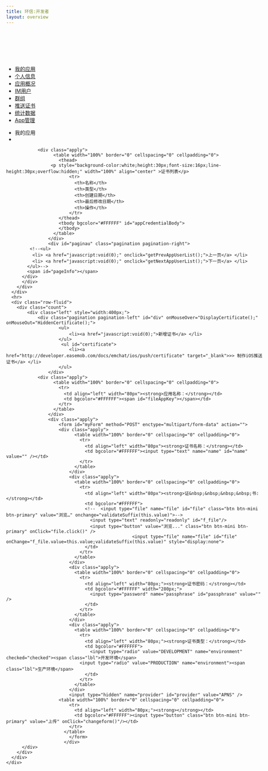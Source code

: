 ```yaml
---
title: 环信:开发者
layout: overview
---
```



<link href="/assets/css/bootstrap-2.3.2.min.css" rel="stylesheet" type="text/css" media="screen"/>
<link href="/assets/css/bootstrap-responsive-2.3.2.min.css" rel="stylesheet" type="text/css" media="screen"/>
<link href="/assets/css/font-awesome-3.1.0.min.css" rel="stylesheet" type="text/css" media="screen"/>
<link href="/assets/css/ace.min.css" rel="stylesheet" type="text/css" media="screen"/>
<link href="/assets/css/ace-responsive.min.css" rel="stylesheet" type="text/css" media="screen"/>
<link href="/assets/css/ace-skins.min.css" rel="stylesheet" type="text/css" media="screen"/>
<link href="/assets/css/management.css" rel="stylesheet" type="text/css" media="screen"/>
<link href="/assets/css/manage.css" rel="stylesheet" type="text/css" media="screen"/>

<script src="/assets/js/jquery-1.7.2.min.js"></script>
<script src="/assets/js/jquery.cookie-1.3.js"></script>
<script src="/assets/js/bootstrap-2.3.2.min.js"></script>
<script src="/assets/js/json2.js"></script>
<script src="/assets/js/ace-elements.min.js"></script>
<script src="/assets/js/ace.min.js"></script>
<script src="/assets/js/jquery.form.js"></script>
<script src="/assets/js/management.js"></script>
<script src="/assets/js/layer/layer.min.js"></script>
<script tyep="text/javascript">
	var appUuid = getQueryString('appUuid');
	var Application = $.cookie('Application');
	$(function(){
	 $('#showName').text(Application);
	$('#certificate').hide();//页面加载时隐藏掉推送证书
		if (!getToken() || getToken()==''){
			logout();
		}
		
		getAppCredentials(appUuid);
	});	
	// 上一页数据
	function getPrevAppUserList(){
		getAppCredentials(appUuid,'forward');
	}
	// 下一页数据
	function getNextAppUserList(){
		getAppCredentials(appUuid,'next');
	}
	function changeform(){
		var access_token = $.cookie('access_token');
		var orgName = $.cookie('orgName');
		
		//https://api.easemob.com/my-org/my-app/appCredential
		//var action1 = baseUrl+'/'+orgName+'/'+appUuid+'/notifiers';
		//$('#myForm').attr('action',action1)
		var credentialName = $('#name').val();
		var passphrase = $('#passphrase').val();
		var credentialNameRegx = /^[A-Za-z0-9-_]*$/;
		if(!credentialNameRegx.test(credentialName)){
				alert('证书名称只能是字母数字横线下划线的组合!');
				return ;
		}
		if(!validateSuffix($('#file').val())){
			return ;
		}
		if(passphrase == ''){
			alert('请填写证书密码!');
			return ;
		}
		
		//var action1 = $('#myForm').attr('action');
		//$('#myForm').attr('action',action1+''+access_token)
		var ajax_option = {
			url:baseUrl + '/' + orgName + '/' + appUuid + '/notifiers',
			headers:{
				'Accept':'application/json',
				'Accept-Encoding':'gzip,deflate',
				'Authorization':'Bearer ' + access_token,
			},
			success:function(data){
				layer.close(layerNum);
				alert("证书添加成功!");
				//clear form
				$('#name').val('');
				$('#passphrase').val('');
				
				toAppCredentialsPage();
			},
			error:function(data){
				layer.close(layerNum);
				alert("证书添加失败!");
			}
		}
		var layerNum = layer.load('正在上传...',3);
		$('#myForm').ajaxSubmit(ajax_option);
		
  }  
	
	// 文件后缀校验
	function validateSuffix(fileName){
		var fileExt = fileName.substr(fileName.lastIndexOf(".")).toLowerCase();
		var allowExt ='.p12';
	   if(allowExt != fileExt){
	    	alert("警告!\n该文件类型不允许上传。请上传'.p12'类型的文件，当前文件类型为"+fileExt);
	    	return false; 
	   }
	   return true;
	}
	// 应用概述页
	function toApppofile(){
	
		window.location.href = '/console/app_profile/index.html?appUuid='+appUuid;
	}
	
	// 用户管理页
	function toAppUsersPage(){
		window.location.href = '/console/app_users/index.html?appUuid='+appUuid;
	}
	
	// 群组管理页
	function togroupAppAdmin(){
		window.location.href = '/console/app_group/index.html?appUuid='+appUuid;
	}
	
	// 推送证书管理页
	function toAppCredentialsPage(){
		window.location.href = '/console/app_credentials/index.html?appUuid='+appUuid;
	}
	// 数据统计页面
	function toApppofileCounter(){
		window.location.href = '/console/app_profile_counter/index.html?appUuid='+appUuid;
	}
	
	// 应用管理员创建页面
	function toCreateAppAdmin(){
		window.location.href = '/console/app_admin_create/index.html?appUuid='+appUuid;
	}
	
	//管理员列表页面
	function toAppUserAdmin(){
		window.location.href = '/console/app_users_admin/index.html?appUuid='+appUuid;
	}
	//显示制作证书按钮
	function DisplayCertificate(){
      $('#certificate').show();
	  document.getElementById("div").style.width=240+"px";
	}
	//隐藏制作证书按钮
	function HiddenCertificate(){
      $('#certificate').hide();
	  document.getElementById("div").style.width=80+"px";
	}
</script>

<div id="main-container" class="container-fluid"> <a href="javascript:void(0);" id="menu-toggler"> <span></span> </a>
  <div id="sidebar">
    <div id="sidebar-shortcuts">
      <div style="min-height: 40px;" id="sidebar-shortcuts-large"> </div>
      <div style="min-height: 40px;" id="sidebar-shortcuts-mini"> </div>
    </div>
    <ul class="nav nav-list">
			<li> <a href="/console/app_list" target="_self"> <i class="icon-ambulance"></i> <span>我的应用</span> </a></li>
			<li> <a href="/console/admin_home" target="_self"> <i class="icon-user"></i> <span>个人信息</span> </a></li>
			<li> <a href="javascript:toApppofile()" target="_self"> <i class="icon-info-sign"></i><span>应用概况</span> </a></li>
			<li> <a href="javascript:toAppUsersPage()" target="_self"> <i class="icon-user-md"></i><span>IM用户</span> </a></li>
			<li> <a href="javascript:togroupAppAdmin()" target="_self"> <i class="icon-group"></i><span>群组</span> </a></li>
			<li class="active"> <a href="javascript:toAppCredentialsPage()" target="_self"> <i class="icon-fighter-jet"></i><span>推送证书</span> </a></li>
			<li> <a href="javascript:toApppofileCounter()" target="_self"> <i class="icon-bar-chart"></i><span>统计数据</span> </a></li>
			<li> <a href="javascript:toAppUserAdmin()" target="_self"> <i class="icon-cog"></i><span>App管理</span> </a></li>
    </ul>
    <div id="sidebar-collapse"> <i class="icon-double-angle-left"></i> </div>
  </div>
  <div class="clearfix" id="main-content">
    <div id="breadcrumbs">
      <ul class="breadcrumb">
         <li> <i class="icon-home"></i> 我的应用 <span class="divider"> <i class="icon-angle-right"></i> </span> </li>
         <li> <a href="javascript:void(0);" target="_self"> <span id="showName"></span></a></li>
      </ul>
    </div>
    <div class="clearfix" id="page-content">
      <div class="row-fluid">
      	<div class="count">
        	<div class="left" style="width:700px;height:300px;">
            	<div class="pagination pagination-left">
	            	<!--<ul>
			          <li><a href="javascript:void(0);">证书列表</a> </li>
			      	</ul>-->
		      		</div>
					
            	<div class="apply">
			      	  <table width="100%" border="0" cellspacing="0" cellpadding="0">
			      	  	<thead>
					 <p style="background-color:white;height:30px;font-size:16px;line-height:30px;overflow:hidden;" width="100%" align="center" >证书列表</p>
			      	  		<tr>
				      	      <th>名称</th>
				      	      <th>类型</th>
				      	      <th>创建日期</th>
				      	      <th>最后修改日期</th>
				      	      <th>操作</th>
				      	    </tr>
			      	  	</thead>
			      	  	<tbody bgcolor="#FFFFFF" id="appCredentialBody">
			      	  	</tbody>
			   	      </table>
			      	</div>
					<div id="paginau" class="pagination pagination-right">
          	 <!--<ul>
              <li> <a href="javascript:void(0);" onclick="getPrevAppUserList();">上一页</a> </li>
              <li> <a href="javascript:void(0);" onclick="getNextAppUserList();">下一页</a> </li>
            </ul>-->
            <span id="pageInfo"></span>
          </div>
          </div>
        </div>
      </div>
      <hr>
      <div class="row-fluid">
        <div class="count">
        	<div class="left" style="width:400px;">
            	<div class="pagination pagination-left" id="div" onMouseOver="DisplayCertificate();" onMouseOut="HiddenCertificate();">
	            	    <ul>
			        		<li><a href="javascript:void(0);">新增证书</a> </li>
			      		</ul>
	            	     <ul id="certificate">
			        		<li><a href="http://developer.easemob.com/docs/emchat/ios/push/certificate" target="_blank">>> 制作iOS推送证书</a> </li>
			      		</ul>
		      		</div>
            	<div class="apply">
			      	  <table width="100%" border="0" cellspacing="0" cellpadding="0">
			      	    <tr>
			      	      <td align="left" width="80px"><strong>应用名称：</strong></td>
			      	      <td bgcolor="#FFFFFF"><span id="fileAppKey"></span></td>
			      	    </tr>
			   	      </table>
			      	</div>
			      	<div class="apply">
				      	<form id="myForm" method="POST" enctype="multipart/form-data" action="">  
			            <div class="apply">
					      	  <table width="100%" border="0" cellspacing="0" cellpadding="0">
					      	    <tr>
					      	      <td align="left" width="80px"><strong>证书名称：</strong></td>
					      	      <td bgcolor="#FFFFFF"><input type="text" name="name" id="name" value="" /></td>
					   	        </tr>
					   	      </table>
					      	</div>
					      	<div class="apply">
					      	  <table width="100%" border="0" cellspacing="0" cellpadding="0">
					      	    <tr>
					      	      <td align="left" width="80px"><strong>证&nbsp;&nbsp;&nbsp;&nbsp;书: </strong></td>
					      	      <td bgcolor="#FFFFFF">
					      	      <!--	<input type="file" name="file" id="file" class="btn btn-mini btn-primary" value="浏览…" onchange="validateSuffix(this.value)">-->
					      	      	<input type="text" readonly="readonly" id="f_file"/>
					      	      	<input type="button" value="浏览..." class="btn btn-mini btn-primary" onClick="file.click()" />
													<input type="file" name="file" id="file" onChange="f_file.value=this.value;validateSuffix(this.value)" style="display:none">
					      	      </td>
					   	        </tr>
					   	      </table>
					      	</div>
					   	    <div class="apply">
					      	  <table width="100%" border="0" cellspacing="0" cellpadding="0">
					      	    <tr>
					      	      <td align="left" width="80px;"><strong>证书密码：</strong></td>
					      	      <td bgcolor="#FFFFFF" width="280px;">
					      	      	<input type="password" name="passphrase" id="passphrase" value="" />
					      	      </td>
					   	        </tr>
					   	      </table>
					      	</div>
					      	<div class="apply">
					      	  <table width="100%" border="0" cellspacing="0" cellpadding="0">
					      	    <tr>
					      	      <td align="left" width="80px;"><strong>证书类型：</strong></td>
					      	      <td bgcolor="#FFFFFF">
					      	      	<input type="radio" value="DEVELOPMENT" name="environment" checked="checked"><span class="lbl">开发环境</span>
						        <input type="radio" value="PRODUCTION" name="environment"><span class="lbl">生产环境</span>
					      	      </td>
					   	        </tr>
					   	      </table>
					      	</div>
					      	<input type="hidden" name="provider" id="provider" value="APNS" />
			            <table width="100%" border="0" cellspacing="0" cellpadding="0">
				      	    <tr>
				      	      <td align="left" width="80px;"><strong></strong></td>
				      	      <td bgcolor="#FFFFFF"><input type="button" class="btn btn-mini btn-primary" value="上传" onClick="changeform()"/></td>
				   	        </tr>
				   	      </table>
						  	</form>  
						  </div>
          </div>
        </div>
      </div>
    </div>
  </div>
</div>